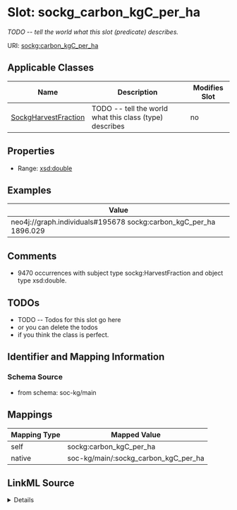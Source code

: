 

# Slot: sockg_carbon_kgC_per_ha


_TODO -- tell the world what this slot (predicate) describes._





URI: [sockg:carbon_kgC_per_ha](http://www.semanticweb.org/sockg/ontologies/2024/0/soil-carbon-ontology/carbon_kgC_per_ha)



<!-- no inheritance hierarchy -->





## Applicable Classes

| Name | Description | Modifies Slot |
| --- | --- | --- |
| [SockgHarvestFraction](../classes/SockgHarvestFraction.md) | TODO -- tell the world what this class (type) describes |  no  |







## Properties

* Range: [xsd:double](http://www.w3.org/2001/XMLSchema#double)






## Examples

| Value |
| --- |
| neo4j://graph.individuals#195678 sockg:carbon_kgC_per_ha 1896.029 |

## Comments

* 9470 occurrences with subject type sockg:HarvestFraction and object type xsd:double.

## TODOs

* TODO -- Todos for this slot go here
* or you can delete the todos
* if you think the class is perfect.

## Identifier and Mapping Information







### Schema Source


* from schema: soc-kg/main




## Mappings

| Mapping Type | Mapped Value |
| ---  | ---  |
| self | sockg:carbon_kgC_per_ha |
| native | soc-kg/main/:sockg_carbon_kgC_per_ha |




## LinkML Source

<details>
```yaml
name: sockg_carbon_kgC_per_ha
description: TODO -- tell the world what this slot (predicate) describes.
todos:
- TODO -- Todos for this slot go here
- or you can delete the todos
- if you think the class is perfect.
comments:
- 9470 occurrences with subject type sockg:HarvestFraction and object type xsd:double.
examples:
- value: neo4j://graph.individuals#195678 sockg:carbon_kgC_per_ha 1896.029
from_schema: soc-kg/main
rank: 1000
slot_uri: sockg:carbon_kgC_per_ha
alias: sockg_carbon_kgC_per_ha
domain_of:
- sockg_HarvestFraction
range: double

```
</details>
